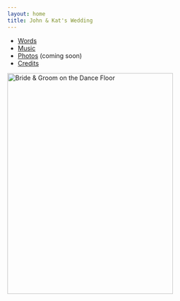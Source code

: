 ```yaml
---
layout: home
title: John & Kat's Wedding
---
```


* [Words](words.html)
* [Music](music.html)
* [Photos](#) (coming soon)
* [Credits](credits.html)

<div class="photo">
<a href="http://www.flickr.com/photos/duelin_markers/9242559167/" title="Bride &amp; Groom on the Dance Floor by duelin markers, on Flickr"><img src="http://farm4.staticflickr.com/3759/9242559167_e7c6f9d728.jpg" width="375" height="500" alt="Bride &amp; Groom on the Dance Floor"></a>
</div>
